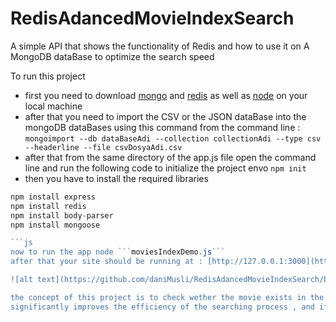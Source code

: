 # RedisAdancedMovieIndexSearch
A simple API that shows the functionality of Redis and how to use it on A MongoDB dataBase to optimize the search speed 

To run this project 
+ first you need to download [mongo](https://www.mongodb.com/download-center/charts) and [redis](https://redis.io/download) as well as [node](https://nodejs.org/en/download/) on your local machine
+ after that you need to import the CSV or the JSON dataBase into the mongoDB dataBases using this command from the command line :
```mongoimport --db dataBaseAdi --collection collectionAdi --type csv --headerline --file csvDosyaAdi.csv ```
+ after that from the same directory of the app.js file open the command line and run the following code to initialize the project envo
```npm init ```
+ then you have to install the required libraries 
```js
npm install express
npm install redis
npm install body-parser
npm install mongoose

```js
now to run the app node ```moviesIndexDemo.js```
after that your site should be running at : [http://127.0.0.1:3000](http://127.0.0.1:3000)

![alt text](https://github.com/daniMusli/RedisAdancedMovieIndexSearch/blob/master/img1.jpg)

the concept of this project is to check wether the movie exists in the redis cache or not before actually checking the Database which 
significantly improves the efficiency of the searching process , and if not then add it to the cache for a period of time in case it got frequently requested again . this method is extremly helpfull when dealing with big and complex dataBases .
